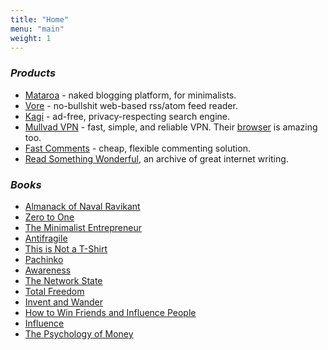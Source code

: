 ```yaml
---
title: "Home"
menu: "main"
weight: 1
---
```


### *Products*
- [Mataroa](https://mataroa.blog) - naked blogging platform, for minimalists.
- [Vore](https://vore.website/kang) - no-bullshit web-based rss/atom feed reader.
- [Kagi](https://kagi.com/) - ad-free, privacy-respecting search engine.
- [Mullvad VPN](https://mullvad.net/en) - fast, simple, and reliable VPN. Their [browser](https://mullvad.net/en/browser) is amazing too.
- [Fast Comments](https://fastcomments.com/) - cheap, flexible commenting solution.
- [Read Something Wonderful](https://readsomethingwonderful.com), an archive of great internet writing.

### *Books*
- [Almanack of Naval Ravikant](https://www.navalmanack.com/)
- [Zero to One](https://en.wikipedia.org/wiki/Zero_to_One)
- [The Minimalist Entrepreneur](https://www.amazon.com/Minimalist-Entrepreneur-Great-Founders-More/dp/0593192397)
- [Antifragile](https://www.amazon.com/Antifragile-Things-That-Disorder-Incerto-ebook/dp/B0083DJWGO)
- [This is Not a T-Shirt](https://www.amazon.com/This-Not-T-Shirt-Community-Streetwear-ebook/dp/B07HF2RLJW)
- [Pachinko](https://www.amazon.com/Pachinko-Min-Jin-Lee-ebook/dp/B01H3MWEGA/)
- [Awareness](https://www.amazon.com/Awareness-Conversations-SJ-Anthony-Mello-ebook/dp/B005GFBP6W)
- [The Network State](https://thenetworkstate.com/)
- [Total Freedom](https://www.amazon.com/Total-Freedom-Essential-Krishnamurti-Jiddu/dp/0060648805/)
- [Invent and Wander](https://www.amazon.com/Invent-Wander-Collected-Writings-Introduction-ebook/dp/B08BCCT6MW)
- [How to Win Friends and Influence People](https://www.amazon.com/How-Win-Friends-Influence-People-ebook/dp/B08JV3W3VC)
- [Influence](https://www.amazon.com/Influence-New-Expanded-Psychology-Persuasion-ebook/dp/B08HZ57WYN)
- [The Psychology of Money](https://www.amazon.com/Psychology-Money-Timeless-lessons-happiness-ebook/dp/B084HJSJJ2)